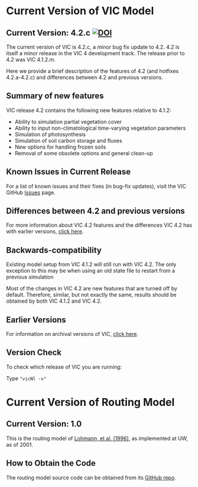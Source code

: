 # Current Version of VIC Model

## Current Version: 4.2.c [![DOI](https://zenodo.org/badge/doi/10.5281/zenodo.22307.svg)](http://dx.doi.org/10.5281/zenodo.22307)

The current version of VIC is 4.2.c, a minor bug fix update to 4.2.  4.2 is itself a minor release in the VIC 4 development track.  The release prior to 4.2 was VIC 4.1.2.m.

Here we provide a brief description of the features of 4.2 (and hotfixes 4.2.a-4.2.c) and differences between 4.2 and previous versions.

## Summary of new features

VIC release 4.2 contains the following new features relative to 4.1.2:

*   Ability to simulation partial vegetation cover
*   Ability to input non-climatological time-varying vegetation parameters
*   Simulation of photosynthesis
*   Simulation of soil carbon storage and fluxes
*   New options for handling frozen soils
*   Removal of some obsolete options and general clean-up

## Known Issues in Current Release

For a list of known issues and their fixes (in bug-fix updates), visit the VIC GitHub [Issues](https://github.com/UW-Hydro/VIC/issues) page.

## Differences between 4.2 and previous versions

For more information about VIC 4.2 features and the differences VIC 4.2 has with earlier versions, [click here](VersionSummaries.md).

## Backwards-compatibility

Existing model setup from VIC 4.1.2 will still run with VIC 4.2.  The only exception to this may be when using an old state file to restart from a previous simulation

Most of the changes in VIC 4.2 are new features that are turned off by default.  Therefore, similar, but not exactly the same, results should be obtained by both VIC 4.1.2 and VIC 4.2.

## Earlier Versions

For information on archival versions of VIC, [click here](ArchivedVersions.md).

## Version Check

To check which release of VIC you are running:

Type `"vicNl -v"`

# Current Version of Routing Model

## Current Version: 1.0

This is the routing model of [Lohmann, et al. (1996)](../Documentation/References.md), as implemented at UW, as of 2001.

## How to Obtain the Code

The routing model source code can be obtained from its [GitHub repo](https://github.com/UW-Hydro/VIC_Routing).
